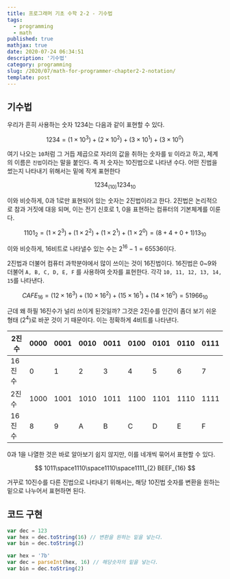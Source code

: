 ```yaml
---
title: 프로그래머 기초 수학 2-2 - 기수법
tags:
  - programming
  - math
published: true
mathjax: true
date: 2020-07-24 06:34:51
description: '기수법'
category: programming
slug: /2020/07/math-for-programmer-chapter2-2-notation/
template: post
---
```


## 기수법

우리가 흔히 사용하는 숫자 1234는 다음과 같이 표현할 수 있다.

$$
1234 = (1 \times 10^3) + (2 \times 10^2) + (3 \times 10^1) + (3 \times 10^0)
$$

여기 나오는 `10`처럼 그 거듭 제곱으로 자리의 값을 취하는 숫자를 `밑` 이라고 하고, 체계의 이름은 `진법`이라는 말을 붙인다. 즉 저 숫자는 10진법으로 나타낸 수다. 어떤 진법을 썼는지 나타내기 위해서는 밑에 작게 표현한다

$$
1234_{(10)} 1234_{10}
$$

이와 비슷하게, 0과 1로만 표현되어 있는 숫자는 2진법이라고 한다. 2진법은 논리적으로 참과 거짓에 대응 되며, 이는 전기 신호로 1, 0을 표현하는 컴퓨터의 기본체계를 이룬다.

$$
1101_{2} = (1 \times 2^3) + (1 \times 2^2) + (1 \times 2^1) + (1 \times 2^0)
= ( 8 + 4 + 0 + 1)
13_{10}
$$

이와 비슷하게, 16비트로 나타낼수 있는 수는 $2^{16} - 1 = 65536$이다.

2진법과 더불어 컴퓨터 과학분야에서 많이 쓰이는 것이 16진법이다. 16진법은 0~9와 더불어 `A, B, C, D, E, F` 를 사용하여 숫자를 표현한다. 각각 `10, 11, 12, 13, 14, 15`를 나타낸다.

$$
CAFE_{16} = (12 \times 16^3) + (10 \times 16^2) + (15 \times 16^1) + (14 \times 16^0) = 51966_{10}
$$

근데 왜 하필 16진수가 널리 쓰이게 된것일까? 그것은 2진수를 인간이 좀더 보기 쉬운 형태 ($2^4$)로 바꾼 것이 기 때문이다. 이는 정확하게 4비트를 나타낸다.

| 2진수  | 0000 | 0001 | 0010 | 0011 | 0100 | 0101 | 0110 | 0111 |
| ------ | ---- | ---- | ---- | ---- | ---- | ---- | ---- | ---- |
| 16진수 | 0    | 1    | 2    | 3    | 4    | 5    | 6    | 7    |
| 2진수  | 1000 | 1001 | 1010 | 1011 | 1100 | 1101 | 1110 | 1111 |
| 16진수 | 8    | 9    | A    | B    | C    | D    | E    | F    |

0과 1을 나열한 것은 바로 알아보기 쉽지 않지만, 이를 네개씩 묶어서 표현할 수 있다.

$$
1011\space1110\space1110\space1111_{2}
BEEF_{16}
$$

거꾸로 10진수를 다른 진법으로 나타내기 위해서는, 해당 10진법 숫자를 변환을 원하는 밑으로 나누어서 표현하면 된다.

## 코드 구현

```javascript
var dec = 123
var hex = dec.toString(16) // 변환을 원하는 밑을 넣는다.
var bin = dec.toString(2)

var hex = '7b'
var dec = parseInt(hex, 16) // 해당숫자의 밑을 넣는다.
var bin = dec.toString(2)
```
